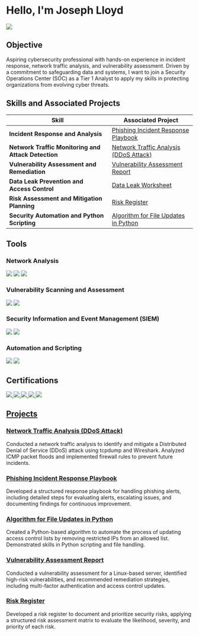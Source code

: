 # Hello, I'm Joseph Lloyd
<a href="https://linkedin.com"><img src="https://img.shields.io/badge/-LinkedIn-0072b1?&style=for-the-badge&logo=linkedin&logoColor=white" /></a>

## Objective
Aspiring cybersecurity professional with hands-on experience in incident response, network traffic analysis, and vulnerability assessment. Driven by a commitment to safeguarding data and systems, I want to join a Security Operations Center (SOC) as a Tier 1 Analyst to apply my skills in protecting organizations from evolving cyber threats.

## Skills and Associated Projects
| Skill                                         | Associated Project                                                                                                             |
|-----------------------------------------------|-------------------------------------------------------------------------------------------------------------------------------|
| **Incident Response and Analysis**            | [Phishing Incident Response Playbook](https://github.com/JLSecOps/JLcyberfortress/blob/main/incident-response/Phishing%20incident%20response%20playbook.md)                                        |
| **Network Traffic Monitoring and Attack Detection** | [Network Traffic Analysis (DDoS Attack)](https://github.com/JLSecOps/JLcyberfortress/blob/main/labs/Cybersecurity%20incident%20report%20network%20traffic%20analysis.md)                              |
| **Vulnerability Assessment and Remediation**   | [Vulnerability Assessment Report](https://github.com/JLSecOps/JLcyberfortress/blob/main/reports/Vulnerability%20assessment%20report.md)                                     |
| **Data Leak Prevention and Access Control**    | [Data Leak Worksheet](https://github.com/JLSecOps/JLcyberfortress/blob/main/incident-response/Data%20leak%20worksheet.md)                                                       |
| **Risk Assessment and Mitigation Planning**    | [Risk Register](https://github.com/JLSecOps/JLcyberfortress/blob/main/projects/penetration-testing/Risk%20register.md)                                                                 |
| **Security Automation and Python Scripting**   | [Algorithm for File Updates in Python](https://github.com/JLSecOps/JLcyberfortress/blob/main/scripts/Algorithm%20for%20file%20updates%20in%20Python.md)                                 |

## Tools

### Network Analysis
<div>
    <img src="https://img.shields.io/badge/-Wireshark-1679A7?&style=for-the-badge&logo=Wireshark&logoColor=white" />
    <img src="https://img.shields.io/badge/-tcpdump-4A154B?&style=for-the-badge&logo=tcpdump&logoColor=white" />
    <img src="https://img.shields.io/badge/-Splunk-000000?&style=for-the-badge&logo=Splunk&logoColor=white" />
</div>

### Vulnerability Scanning and Assessment
<div>
    <img src="https://img.shields.io/badge/-Nessus-00C7B7?&style=for-the-badge&logo=Nessus&logoColor=white" />
    <img src="https://img.shields.io/badge/-Microsoft_Defender_for_Endpoint-00A4EF?&style=for-the-badge&logo=Microsoft&logoColor=white" />
</div>

### Security Information and Event Management (SIEM)
<div>
    <img src="https://img.shields.io/badge/-Elastic_Stack-005571?&style=for-the-badge&logo=Elastic&logoColor=white" />
    <img src="https://img.shields.io/badge/-TheHive-FFDD44?&style=for-the-badge&logo=TheHive&logoColor=black" />
</div>

### Automation and Scripting
<div>
    <img src="https://img.shields.io/badge/-Python-3776AB?&style=for-the-badge&logo=Python&logoColor=white" />
    <img src="https://img.shields.io/badge/-PowerShell-5391FE?&style=for-the-badge&logo=PowerShell&logoColor=white" />
</div>

## Certifications
<div>
    <a href="https://github.com/JLSecOps/JLcyberfortress/blob/main/certifications/NIST_RMF_Certificate.pdf"><img src="https://img.shields.io/badge/-NIST%20RMF%20Introductory%20Course-blue?style=for-the-badge&logo=NIST&logoColor=white" />
    <a href="https://github.com/JLSecOps/JLcyberfortress/blob/main/certifications/NIST%20SP_800-53_Certificate.pdf"><img src="https://img.shields.io/badge/-NIST%20SP%20800--53-green?style=for-the-badge&logo=NIST&logoColor=white" />
    <a href="https://github.com/JLSecOps/JLcyberfortress/blob/main/certifications/NIST%20SP_800-53A_Certificate.pdf"><img src="https://img.shields.io/badge/-NIST%20SP%20800--53A-orange?style=for-the-badge&logo=NIST&logoColor=white" />
    <a href="https://github.com/JLSecOps/JLcyberfortress/blob/main/certifications/NIST%20SP_800-53B_Certificate.pdf"><img src="https://img.shields.io/badge/-NIST%20SP%20800--53B-purple?style=for-the-badge&logo=NIST&logoColor=white" />
    <a href="https://coursera.org/verify/professional-cert/N5EOZM160IC1"><img src="https://img.shields.io/badge/-Google%20Cybersecurity%20Certificate-4285F4?&style=for-the-badge&logo=Google&logoColor=white" />
</div>

## Projects
### [Network Traffic Analysis (DDoS Attack)](https://github.com/JosephLloyd/network-traffic-analysis)
Conducted a network traffic analysis to identify and mitigate a Distributed Denial of Service (DDoS) attack using tcpdump and Wireshark. Analyzed ICMP packet floods and implemented firewall rules to prevent future incidents.

### [Phishing Incident Response Playbook](https://github.com/JosephLloyd/phishing-playbook)
Developed a structured response playbook for handling phishing alerts, including detailed steps for evaluating alerts, escalating issues, and documenting findings for continuous improvement.

### [Algorithm for File Updates in Python](https://github.com/JosephLloyd/file-update-automation)
Created a Python-based algorithm to automate the process of updating access control lists by removing restricted IPs from an allowed list. Demonstrated skills in Python scripting and file handling.

### [Vulnerability Assessment Report](https://github.com/JosephLloyd/vulnerability-assessment)
Conducted a vulnerability assessment for a Linux-based server, identified high-risk vulnerabilities, and recommended remediation strategies, including multi-factor authentication and access control updates.

### [Risk Register](https://github.com/JosephLloyd/risk-register)
Developed a risk register to document and prioritize security risks, applying a structured risk assessment matrix to evaluate the likelihood, severity, and priority of each risk.
